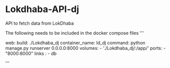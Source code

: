 # Lokdhaba-API-dj
API to fetch data from LokDhaba

The following needs to be included in the docker compose files
'''

  web:
    build: ./Lokdhaba_dj
    container_name: ld_dj
    command: python manage.py runserver 0.0.0.0:8000
    volumes:
    - './Lokdhaba_dj/:/app/'
    ports:
    - "8000:8000"
    links :
    - db

'''
